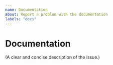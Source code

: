 ```yaml
---
name: Documentation
about: Report a problem with the documentation
labels: "docs"
---
```


# Documentation

(A clear and concise description of the issue.)
